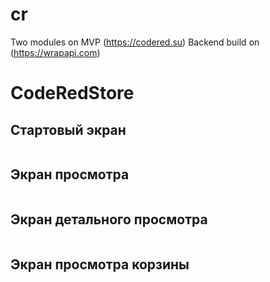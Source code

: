 # cr
Two modules on MVP (https://codered.su) Backend build on (https://wrapapi.com)

# CodeRedStore


<h2>Стартовый экран</h2>

<img alt="" src="https://github.com/swl68/cr/blob/master/startScreen.jpg?raw=true">
<br>

<h2>Экран просмотра</h2>
<img alt="" src="https://github.com/swl68/cr/blob/master/mainScreen.jpg?raw=true">
<br>

<h2>Экран детального просмотра</h2>
<img alt="" src="https://github.com/swl68/cr/blob/master/detailScreen2.jpg?raw=true">

<br>
<h2>Экран просмотра корзины</h2>
<img alt="" src="https://github.com/swl68/cr/blob/master/basketScreen.jpg?raw=true">

